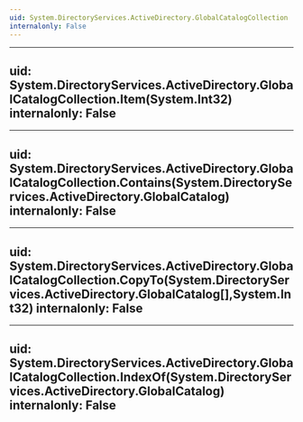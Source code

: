 ```yaml
---
uid: System.DirectoryServices.ActiveDirectory.GlobalCatalogCollection
internalonly: False
---
```


---
uid: System.DirectoryServices.ActiveDirectory.GlobalCatalogCollection.Item(System.Int32)
internalonly: False
---

---
uid: System.DirectoryServices.ActiveDirectory.GlobalCatalogCollection.Contains(System.DirectoryServices.ActiveDirectory.GlobalCatalog)
internalonly: False
---

---
uid: System.DirectoryServices.ActiveDirectory.GlobalCatalogCollection.CopyTo(System.DirectoryServices.ActiveDirectory.GlobalCatalog[],System.Int32)
internalonly: False
---

---
uid: System.DirectoryServices.ActiveDirectory.GlobalCatalogCollection.IndexOf(System.DirectoryServices.ActiveDirectory.GlobalCatalog)
internalonly: False
---
